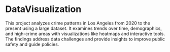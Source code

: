 # DataVisualization
This project analyzes crime patterns in Los Angeles from 2020 to the present using a large dataset. It examines trends over time, demographics, and high-crime areas with visualizations like heatmaps and interactive tools. The findings address data challenges and provide insights to improve public safety and guide policies.
